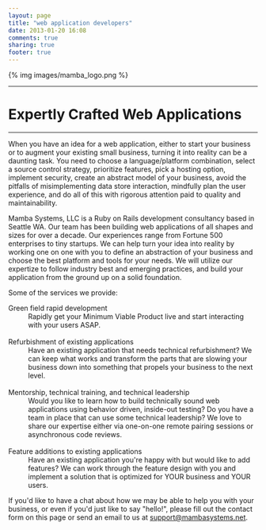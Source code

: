 ```yaml
---
layout: page
title: "web application developers"
date: 2013-01-20 16:08
comments: true
sharing: true
footer: true
---
```

{% img images/mamba_logo.png %}
<hr/>
<h1>Expertly Crafted Web Applications</h1>
<hr/>
<p style="font-size:14px;">
When you have an idea for a web application, either to start your 
business or to augment your existing small business, turning it into 
reality can be a daunting task. You need to choose a language/platform combination,
select a source control strategy, prioritize features, pick a hosting option, implement security,
create an abstract model of your business, avoid the pitfalls of misimplementing data store interaction,
mindfully plan the user experience, and do 
all of this with rigorous attention paid to quality and maintainability.
</p>
<p style="font-size:14px;">
Mamba Systems, LLC is a Ruby on Rails development consultancy based in Seattle WA. Our team has
been building web applications of all shapes and sizes for over a decade. Our experiences range from Fortune 500
enterprises to tiny startups. We can help turn your idea into reality by working one on one with you to define an abstraction of
your business and choose the best platform and tools for your needs. We will utilize our expertize to follow industry best and emerging practices,
and build your application from the ground up on a solid foundation.
</p>
<p style="font-size:14px;">
Some of the services we provide:

<dl>
  <dt style="font-size:14px;">Green field rapid development</dt>
  <dd>Rapidly get your Minimum Viable Product live and start interacting with your users ASAP.</dd>
  <br/>
  <dt style="font-size:14px;">Refurbishment of existing applications</dt>
  <dd>Have an existing application that needs technical refurbishment? We can keep what works and transform the parts that are slowing your business down into something that propels your business to the next level.</dd>
  <br/>
  <dt style="font-size:14px;">Mentorship, technical training, and technical leadership</dt>
  <dd>Would you like to learn how to build technically sound web applications using behavior driven, inside-out testing? Do you have a team in place that can use some technical leadership? We love to share our expertise either via one-on-one remote pairing sessions or asynchronous code reviews.</dd>
  <br/>
  <dt style="font-size:14px;">Feature additions to existing applications</dt>
  <dd>Have an existing application you're happy with but would like to add features? We can work through the feature design with you and implement a solution that is optimized for YOUR business and YOUR users.</dd>
</dl>
</p>
<p style="font-size:14px;">
  If you'd like to have a chat about how we may be able to help you with your business, or even if you'd just like to say "hello!", please fill out the contact form on this page or send an email to us at <a href="mailto:support@mambasystems.net">support@mambasystems.net</a>.
</p>
